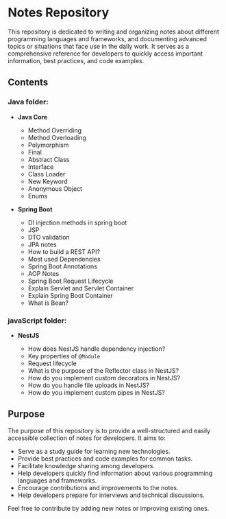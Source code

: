 # Notes Repository

This repository is dedicated to writing and organizing notes about different programming languages and frameworks, and documenting advanced topics or situations that face use in the daily work.
It serves as a comprehensive reference for developers to quickly access important information, best practices, and code examples.

## Contents

### Java folder:

- **Java Core**

  - Method Overriding
  - Method Overloading
  - Polymorphism
  - Final
  - Abstract Class
  - Interface
  - Class Loader
  - New Keyword
  - Anonymous Object
  - Enums

- **Spring Boot**

  - DI injection methods in spring boot
  - JSP
  - DTO validation
  - JPA notes
  - How to build a REST API?
  - Most used Dependencies
  - Spring Boot Annotations
  - AOP Notes
  - Spring Boot Request Lifecycle
  - Explain Servlet and Servlet Container
  - Explain Spring Boot Container
  - What is Bean?

### javaScript folder:

- **NestJS**

  - How does NestJS handle dependency injection?
  - Key properties of `@Module`
  - Request lifecycle
  - What is the purpose of the Reflector class in NestJS?
  - How do you implement custom decorators in NestJS?
  - How do you handle file uploads in NestJS?
  - How do you implement custom pipes in NestJS?

## Purpose

The purpose of this repository is to provide a well-structured and easily accessible collection of notes for developers. It aims to:

- Serve as a study guide for learning new technologies.
- Provide best practices and code examples for common tasks.
- Facilitate knowledge sharing among developers.
- Help developers quickly find information about various programming languages and frameworks.
- Encourage contributions and improvements to the notes.
- Help developers prepare for interviews and technical discussions.

Feel free to contribute by adding new notes or improving existing ones.
